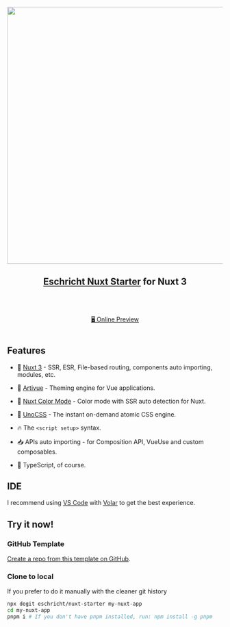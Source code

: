 <p align="center">
<img src="https://github.com/user-attachments/assets/a7afa3ca-2cce-4858-bf7f-09eb09b499b3" width="600"/>
</p>

<h2 align="center">
<a href="https://github.com/eschricht/nuxt-starter">Eschricht Nuxt Starter</a> for Nuxt 3
</h2><br>

<p align="center">
<br>
<a href="https://eschricht-nuxt-starter.vercel.app">🖥 Online Preview</a>
<br><br>
<a href="https://stackblitz.com/github/eschricht/nuxt-starter"><img src="https://developer.stackblitz.com/img/open_in_stackblitz.svg" alt=""></a>
</p>

## Features

- 💚 [Nuxt 3](https://nuxt.com/) - SSR, ESR, File-based routing, components auto importing, modules, etc.

- 🎨 [Artivue](https://github.com/Eschricht/artivue) - Theming engine for Vue applications.

- 🎨 [Nuxt Color Mode](https://github.com/Eschricht/nuxt-color-mode) - Color mode with SSR auto detection for Nuxt.

- 🦄 [UnoCSS](https://github.com/unocss/unocss) - The instant on-demand atomic CSS engine.

- 🔥 The `<script setup>` syntax.

- 📥 APIs auto importing - for Composition API, VueUse and custom composables.

- 🦾 TypeScript, of course.

## IDE

I recommend using [VS Code](https://code.visualstudio.com/) with [Volar](https://github.com/johnsoncodehk/volar) to get the best experience.

## Try it now!

### GitHub Template

[Create a repo from this template on GitHub](https://github.com/eschricht/nuxt-starter/generate).

### Clone to local

If you prefer to do it manually with the cleaner git history

```bash
npx degit eschricht/nuxt-starter my-nuxt-app
cd my-nuxt-app
pnpm i # If you don't have pnpm installed, run: npm install -g pnpm
```
